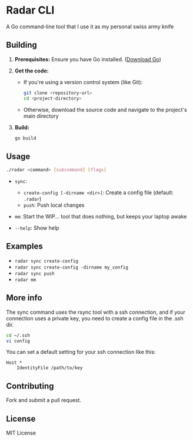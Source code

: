 
# Radar CLI

A Go command-line tool that I use it as my personal swiss army knife 

## Building

1. **Prerequisites:** Ensure you have Go installed. ([Download Go](https://golang.org/))

2. **Get the code:** 
   * If you're using a version control system (like Git):
     ```bash
     git clone <repository-url>
     cd <project-directory> 
     ```
   * Otherwise, download the source code and navigate to the project's main directory

3. **Build:**
   ```bash
   go build


## Usage

```bash
./radar <command> [subcommand] [flags]
```

* `sync`: 
    * `create-config [-dirname <dir>]`: Create a config file (default: `.radar`)
    * `push`: Push local changes

* `mm`: Start the WIP... tool that does nothing, but keeps your laptop awake

* `--help`: Show help



## Examples

* `radar sync create-config`
* `radar sync create-config -dirname my_config`
* `radar sync push`
* `radar mm`


## More info
The sync command uses the rsync tool with a ssh connection, and if your connection uses a private key, you need to create a config file in the .ssh dir.

```bash
cd ~/.ssh
vi config
```

You can set a default setting for your ssh connection like this:
```
Host *
    IdentityFile /path/to/key
```

## Contributing

Fork and submit a pull request.

## License

MIT License
